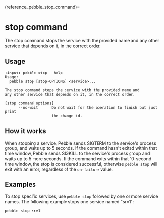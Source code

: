 (reference_pebble_stop_command)=
# stop command

The stop command stops the service with the provided name and any other service that depends on it, in the correct order.

## Usage

<!-- START AUTOMATED OUTPUT -->
```{terminal}
:input: pebble stop --help
Usage:
  pebble stop [stop-OPTIONS] <service>...

The stop command stops the service with the provided name and
any other service that depends on it, in the correct order.

[stop command options]
      --no-wait      Do not wait for the operation to finish but just print
                     the change id.
```
<!-- END AUTOMATED OUTPUT -->

## How it works

When stopping a service, Pebble sends SIGTERM to the service's process group, and waits up to 5 seconds. If the command hasn't exited within that time window, Pebble sends SIGKILL to the service's process group and waits up to 5 more seconds. If the command exits within that 10-second time window, the stop is considered successful, otherwise `pebble stop` will exit with an error, regardless of the `on-failure` value.

## Examples

To stop specific services, use `pebble stop` followed by one or more service names. The following example stops one service named "srv1":

```bash
pebble stop srv1
```
